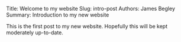 Title: Welcome to my website
Slug: intro-post
Authors: James Begley
Summary: Introduction to my new website

This is the first post to my new website. Hopefully this will be kept moderately up-to-date.
